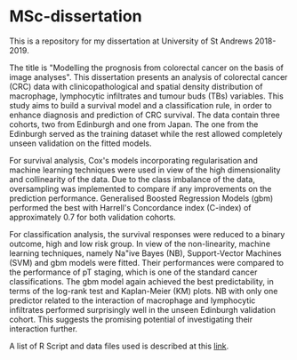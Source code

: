 # MSc-dissertation
This is a repository for my dissertation at University of St Andrews 2018-2019. 

The title is "Modelling the prognosis from colorectal cancer on the basis of image analyses". This dissertation presents an analysis of colorectal cancer (CRC) data with clinicopathological and spatial density distribution of macrophage, lymphocytic infiltrates and tumour buds (TBs) variables. This study aims to build a survival model and a classification rule, in order to enhance diagnosis and prediction of CRC survival. The data contain three cohorts, two from Edinburgh and one from Japan. The one from the Edinburgh served as the training dataset while the rest allowed completely unseen validation on the fitted models.

For survival analysis, Cox's models incorporating regularisation and machine learning techniques were used in view of the high dimensionality and collinearity of the data. Due to the class imbalance of the data, oversampling was implemented to compare if any improvements on the prediction performance. Generalised Boosted Regression Models (gbm) performed the best with Harrell's Concordance index (C-index) of approximately 0.7 for both validation cohorts. 

For classification analysis, the survival responses were reduced to a binary outcome, high and low risk group. In view of the non-linearity, machine learning techniques, namely Na\"ive Bayes (NB), Support-Vector Machines (SVM) and gbm models were fitted. Their performances were compared to the performance of pT staging, which is one of the standard cancer classifications. The gbm model again achieved the best predictability, in terms of the log-rank test and Kaplan-Meier (KM) plots. NB with only one predictor related to the interaction of macrophage and lymphocytic infiltrates performed surprisingly well in the unseen Edinburgh validation cohort. This suggests the promising potential of investigating their interaction further.

A list of R Script and data files used is described at this [link](./Rlist.pdf).

